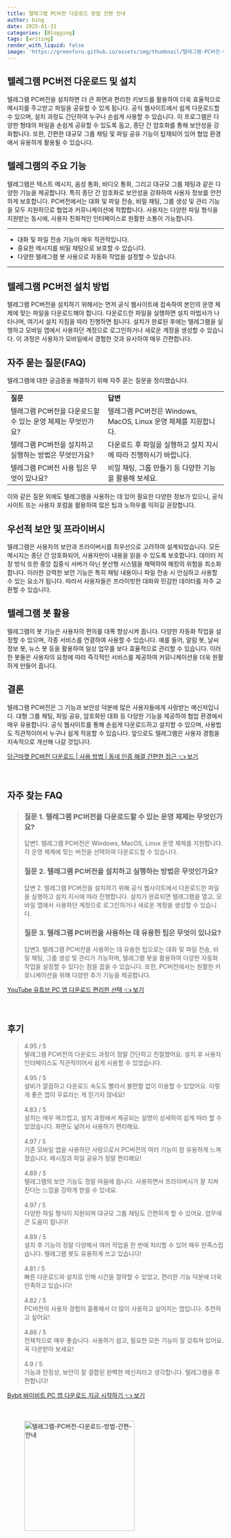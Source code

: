 ```yaml
---
title: 텔레그램 PC버전 다운로드 방법 간편 안내
author: bing
date: 2025-01-31
categories: [Blogging]
tags: [writing]
render_with_liquid: false
image: 'https://greenforu.github.io/assets/img/thumbnail/텔레그램-PC버전-다운로드-방법-간편-안내.webp'
---
```



<h2 id='텔레그램-PC버전-다운로드 및 설치'>텔레그램 PC버전 다운로드 및 설치</h2>

<p>텔레그램 PC버전을 설치하면 더 큰 화면과 편리한 키보드를 활용하여 더욱 효율적으로 메시지를 주고받고 파일을 공유할 수 있게 됩니다. 공식 웹사이트에서 쉽게 다운로드할 수 있으며, 설치 과정도 간단하여 누구나 손쉽게 사용할 수 있습니다. 이 프로그램은 다양한 형태의 파일을 손쉽게 공유할 수 있도록 돕고, 종단 간 암호화를 통해 보안성을 강화합니다. 또한, 간편한 대규모 그룹 채팅 및 파일 공유 기능이 탑재되어 있어 협업 환경에서 유용하게 활용될 수 있습니다.</p>

<h2 id='텔레그램의-주요-기능'>텔레그램의 주요 기능</h2>

<p>텔레그램은 텍스트 메시지, 음성 통화, 비디오 통화, 그리고 대규모 그룹 채팅과 같은 다양한 기능을 제공합니다. 특히 종단 간 암호화로 보안성을 강화하여 사용자 정보를 안전하게 보호합니다. PC버전에서는 대화 및 파일 전송, 비밀 채팅, 그룹 생성 및 관리 기능을 모두 지원하므로 협업과 커뮤니케이션에 적합합니다. 사용자는 다양한 파일 형식을 지원받는 동시에, 사용자 친화적인 인터페이스로 원활한 소통이 가능합니다.</p>

<hr />

<ul>
    <li>대화 및 파일 전송 기능이 매우 직관적입니다.</li>
    <li>중요한 메시지를 비밀 채팅으로 보호할 수 있습니다.</li>
    <li>다양한 텔레그램 봇 사용으로 자동화 작업을 설정할 수 있습니다.</li>
</ul>

<hr />

<h2 id='설치-방법'>텔레그램 PC버전 설치 방법</h2>

<p>텔레그램 PC버전을 설치하기 위해서는 먼저 공식 웹사이트에 접속하여 본인의 운영 체제에 맞는 파일을 다운로드해야 합니다. 다운로드한 파일을 실행하면 설치 마법사가 나타나며, 여기서 설치 지침을 따라 진행하면 됩니다. 설치가 완료된 후에는 텔레그램을 실행하고 모바일 앱에서 사용하던 계정으로 로그인하거나 새로운 계정을 생성할 수 있습니다. 이 과정은 사용자가 모바일에서 경험한 것과 유사하여 매우 간편합니다.</p>

<h2 id='자주-묻는-질문-FAQ'>자주 묻는 질문(FAQ)</h2>

<p>텔레그램에 대한 궁금증을 해결하기 위해 자주 묻는 질문을 정리했습니다.</p>

<table>
    <tr>
        <td><b>질문</b></td>
        <td><b>답변</b></td>
    </tr>
    <tr>
        <td>텔레그램 PC버전을 다운로드할 수 있는 운영 체제는 무엇인가요?</td>
        <td>텔레그램 PC버전은 Windows, MacOS, Linux 운영 체제를 지원합니다.</td>
    </tr>
    <tr>
        <td>텔레그램 PC버전을 설치하고 실행하는 방법은 무엇인가요?</td>
        <td>다운로드 후 파일을 실행하고 설치 지시에 따라 진행하시기 바랍니다.</td>
    </tr>
    <tr>
        <td>텔레그램 PC버전 사용 팁은 무엇이 있나요?</td>
        <td>비밀 채팅, 그룹 만들기 등 다양한 기능을 활용해 보세요.</td>
    </tr>
</table>

<p>이와 같은 질문 외에도 텔레그램을 사용하는 데 있어 필요한 다양한 정보가 있으니, 공식 사이트 또는 사용자 포럼을 활용하여 많은 팁과 노하우를 익히길 권장합니다.</p>

<h2 id='우선적-보안-및-프라이버시'>우선적 보안 및 프라이버시</h2>

<p>텔레그램은 사용자의 보안과 프라이버시를 최우선으로 고려하여 설계되었습니다. 모든 메시지는 종단 간 암호화되어, 사용자만이 내용을 읽을 수 있도록 보호합니다. 데이터 저장 방식 또한 중앙 집중식 서버가 아닌 분산형 시스템을 채택하여 해킹의 위험을 최소화합니다. 이러한 강력한 보안 기능은 특히 채팅 내용이나 파일 전송 시 안심하고 사용할 수 있는 요소가 됩니다. 따라서 사용자들은 프라이빗한 대화와 민감한 데이터를 자주 교환할 수 있습니다.</p>

<h2 id='텔레그램-봇-활용'>텔레그램 봇 활용</h2>

<p>텔레그램의 봇 기능은 사용자의 편의를 대폭 향상시켜 줍니다. 다양한 자동화 작업을 설정할 수 있으며, 각종 서비스를 연결하여 사용할 수 있습니다. 예를 들어, 알림 봇, 날씨 정보 봇, 뉴스 봇 등을 활용하여 일상 업무를 보다 효율적으로 관리할 수 있습니다. 이러한 봇들은 사용자의 요청에 따라 즉각적인 서비스를 제공하여 커뮤니케이션을 더욱 원활하게 만들어 줍니다.</p>

<h2 id='결론'>결론</h2>

<p>텔레그램 PC버전은 그 기능과 보안성 덕분에 많은 사용자들에게 사랑받는 메신저입니다. 대형 그룹 채팅, 파일 공유, 암호화된 대화 등 다양한 기능을 제공하여 협업 환경에서 매우 유용합니다. 공식 웹사이트를 통해 손쉽게 다운로드하고 설치할 수 있으며, 사용법도 직관적이어서 누구나 쉽게 적응할 수 있습니다. 앞으로도 텔레그램은 사용자 경험을 지속적으로 개선해 나갈 것입니다.</p>


<p><a class="click-button" title="당근마켓 PC버전 다운로드 | 사용 방법 | 동네 인증 해결 간편한 접근" href="https://greenforu.github.io/posts/%EB%8B%B9%EA%B7%BC%EB%A7%88%EC%BC%93-PC%EB%B2%84%EC%A0%84-%EB%8B%A4%EC%9A%B4%EB%A1%9C%EB%93%9C-%EC%82%AC%EC%9A%A9-%EB%B0%A9%EB%B2%95-%EB%8F%99%EB%84%A4-%EC%9D%B8%EC%A6%9D-%ED%95%B4%EA%B2%B0-%EA%B0%84%ED%8E%B8%ED%95%9C-%EC%A0%91%EA%B7%BC/" rel="dofollow">당근마켓 PC버전 다운로드 | 사용 방법 | 동네 인증 해결 간편한 접근 👈 보기</a></p><br>
<h2 id='자주_찾는_FAQ'>자주 찾는 FAQ</h2>
<div itemscope="" itemtype="https://schema.org/FAQPage"> 
<blockquote> 
<div itemscope="" itemprop="mainEntity" itemtype="https://schema.org/Question"> 
<h3 itemprop="name">질문 1. 텔레그램 PC버전을 다운로드할 수 있는 운영 체제는 무엇인가요?</h3> 
<div itemscope="" itemprop="acceptedAnswer" itemtype="https://schema.org/Answer"> 
<span itemprop="text"> 
<p>답변1. 텔레그램 PC버전은 Windows, MacOS, Linux 운영 체제를 지원합니다. 각 운영 체제에 맞는 버전을 선택하여 다운로드할 수 있습니다.</p> 
</span> 
</div> 
</div> 
<div itemscope="" itemprop="mainEntity" itemtype="https://schema.org/Question"> 
<h3 itemprop="name">질문 2. 텔레그램 PC버전을 설치하고 실행하는 방법은 무엇인가요?</h3> 
<div itemscope="" itemprop="acceptedAnswer" itemtype="https://schema.org/Answer"> 
<span itemprop="text"> 
<p>답변 2. 텔레그램 PC버전을 설치하기 위해 공식 웹사이트에서 다운로드한 파일을 실행하고 설치 지시에 따라 진행합니다. 설치가 완료되면 텔레그램을 열고, 모바일 앱에서 사용하던 계정으로 로그인하거나 새로운 계정을 생성할 수 있습니다.</p> 
</span> 
</div> 
</div> 
<div itemscope="" itemprop="mainEntity" itemtype="https://schema.org/Question"> 
<h3 itemprop="name">질문 3. 텔레그램 PC버전을 사용하는 데 유용한 팁은 무엇이 있나요?</h3> 
<div itemscope="" itemprop="acceptedAnswer" itemtype="https://schema.org/Answer"> 
<span itemprop="text"> 
<p>답변3. 텔레그램 PC버전을 사용하는 데 유용한 팁으로는 대화 및 파일 전송, 비밀 채팅, 그룹 생성 및 관리가 가능하며, 텔레그램 봇을 활용하여 다양한 자동화 작업을 설정할 수 있다는 점을 꼽을 수 있습니다. 또한, PC버전에서는 원활한 커뮤니케이션을 위해 다양한 추가 기능을 제공합니다.</p> 
</span> 
</div> 
</div> 
</blockquote> 
</div>
<p><a class="click-button" title="YouTube 유튜브 PC 앱 다운로드 편리한 선택" href="https://greenforu.github.io/posts/YouTube-%EC%9C%A0%ED%8A%9C%EB%B8%8C-PC-%EC%95%B1-%EB%8B%A4%EC%9A%B4%EB%A1%9C%EB%93%9C-%ED%8E%B8%EB%A6%AC%ED%95%9C-%EC%84%A0%ED%83%9D/" rel="dofollow">YouTube 유튜브 PC 앱 다운로드 편리한 선택 👈 보기</a></p><br>
<h2 id='후기'>후기</h2>
<div itemscope itemtype="https://schema.org/Product">
  <blockquote>
  <div itemprop="review" itemscope itemtype="https://schema.org/Review">
      <div itemprop="reviewRating" itemscope itemtype="https://schema.org/Rating"> <span itemprop="ratingValue">4.95</span> / <span itemprop="bestRating">5</span> </div>
      <span itemprop="reviewBody">텔레그램 PC버전의 다운로드 과정이 정말 간단하고 친절했어요. 설치 후 사용자 인터페이스도 직관적이어서 쉽게 사용할 수 있었습니다.</span>
  </div>
  <br>
  <div itemprop="review" itemscope itemtype="https://schema.org/Review">
      <div itemprop="reviewRating" itemscope itemtype="https://schema.org/Rating"> <span itemprop="ratingValue">4.95</span> / <span itemprop="bestRating">5</span> </div>
      <span itemprop="reviewBody">설비가 깔끔하고 다운로드 속도도 빨라서 불편함 없이 이용할 수 있었어요. 이렇게 좋은 앱이 무료라는 게 믿기지 않네요!</span>
  </div>
  <br>
  <div itemprop="review" itemscope itemtype="https://schema.org/Review">
      <div itemprop="reviewRating" itemscope itemtype="https://schema.org/Rating"> <span itemprop="ratingValue">4.83</span> / <span itemprop="bestRating">5</span> </div>
      <span itemprop="reviewBody">설치는 매우 매끄럽고, 설치 과정에서 제공되는 설명이 상세하여 쉽게 따라 할 수 있었습니다. 화면도 넓어서 사용하기 편리해요.</span>
  </div>
  <br>
  <div itemprop="review" itemscope itemtype="https://schema.org/Review">
      <div itemprop="reviewRating" itemscope itemtype="https://schema.org/Rating"> <span itemprop="ratingValue">4.97</span> / <span itemprop="bestRating">5</span> </div>
      <span itemprop="reviewBody">기존 모바일 앱을 사용하던 사람으로서 PC버전의 여러 기능이 참 유용하게 느껴졌습니다. 메시징과 파일 공유가 정말 편리해요!</span>
  </div>
  <br>
  <div itemprop="review" itemscope itemtype="https://schema.org/Review">
      <div itemprop="reviewRating" itemscope itemtype="https://schema.org/Rating"> <span itemprop="ratingValue">4.89</span> / <span itemprop="bestRating">5</span> </div>
      <span itemprop="reviewBody">텔레그램의 보안 기능도 정말 마음에 듭니다. 사용하면서 프라이버시가 잘 지켜진다는 느낌을 강하게 받을 수 있네요.</span>
  </div>
  <br>
  <div itemprop="review" itemscope itemtype="https://schema.org/Review">
      <div itemprop="reviewRating" itemscope itemtype="https://schema.org/Rating"> <span itemprop="ratingValue">4.97</span> / <span itemprop="bestRating">5</span> </div>
      <span itemprop="reviewBody">다양한 파일 형식이 지원되며 대규모 그룹 채팅도 간편하게 할 수 있어요. 업무에 큰 도움이 됩니다!</span>
  </div>
  <br>
  <div itemprop="review" itemscope itemtype="https://schema.org/Review">
      <div itemprop="reviewRating" itemscope itemtype="https://schema.org/Rating"> <span itemprop="ratingValue">4.89</span> / <span itemprop="bestRating">5</span> </div>
      <span itemprop="reviewBody">설치 후 기능이 정말 다양해서 여러 작업을 한 번에 처리할 수 있어 매우 만족스럽습니다. 텔레그램 봇도 유용하게 쓰고 있습니다!</span>
  </div>
  <br>
  <div itemprop="review" itemscope itemtype="https://schema.org/Review">
      <div itemprop="reviewRating" itemscope itemtype="https://schema.org/Rating"> <span itemprop="ratingValue">4.81</span> / <span itemprop="bestRating">5</span> </div>
      <span itemprop="reviewBody">빠른 다운로드와 설치로 인해 시간을 절약할 수 있었고, 편리한 기능 덕분에 더욱 만족하고 있습니다!</span>
  </div>
  <br>
  <div itemprop="review" itemscope itemtype="https://schema.org/Review">
      <div itemprop="reviewRating" itemscope itemtype="https://schema.org/Rating"> <span itemprop="ratingValue">4.82</span> / <span itemprop="bestRating">5</span> </div>
      <span itemprop="reviewBody">PC버전의 사용자 경험이 훌륭해서 더 많이 사용하고 싶어지는 앱입니다. 추천하고 싶어요!</span>
  </div>
  <br>
  <div itemprop="review" itemscope itemtype="https://schema.org/Review">
      <div itemprop="reviewRating" itemscope itemtype="https://schema.org/Rating"> <span itemprop="ratingValue">4.86</span> / <span itemprop="bestRating">5</span> </div>
      <span itemprop="reviewBody">전체적으로 매우 좋습니다. 사용하기 쉽고, 필요한 모든 기능이 잘 갖춰져 있어요. 꼭 다운받아 보세요!</span>
  </div>
  <br>
  <div itemprop="review" itemscope itemtype="https://schema.org/Review">
      <div itemprop="reviewRating" itemscope itemtype="https://schema.org/Rating"> <span itemprop="ratingValue">4.9</span> / <span itemprop="bestRating">5</span> </div>
      <span itemprop="reviewBody">기능과 안정성, 보안이 잘 결합된 완벽한 메신저라고 생각합니다. 텔레그램을 추천합니다!</span>
  </div>
  </blockquote>
</div>
<p><a class="click-button" title="Bybit 바이비트 PC 앱 다운로드 지금 시작하기" href="https://greenforu.github.io/posts/Bybit-%EB%B0%94%EC%9D%B4%EB%B9%84%ED%8A%B8-PC-%EC%95%B1-%EB%8B%A4%EC%9A%B4%EB%A1%9C%EB%93%9C-%EC%A7%80%EA%B8%88-%EC%8B%9C%EC%9E%91%ED%95%98%EA%B8%B0/" rel="dofollow">Bybit 바이비트 PC 앱 다운로드 지금 시작하기 👈 보기</a></p><br>
<figure class="image"><img src="https://greenforu.github.io/assets/img/thumbnail/텔레그램-PC버전-다운로드-방법-간편-안내.webp" alt="텔레그램-PC버전-다운로드-방법-간편-안내" width="256" height="256"></figure>